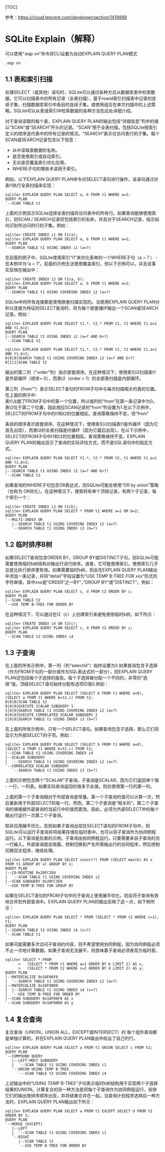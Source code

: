 
[TOC]

参考：https://cloud.tencent.com/developer/section/1419999

# SQLite Explain（解释）

可以使用“.eqp on”命令将CLI设置为自动EXPLAIN QUERY PLAN模式


```
.eqp on
```


## 1.1 表和索引扫描

处理SELECT（或其他）语句时，SQLite可以通过各种方式从数据库表中检索数据。它可以扫描表中的所有记录（全表扫描），基于rowid索引扫描表中记录的连续子集，扫描数据库索引中条目的连续子集，或使用组合在单次扫描中的上述策略。SQLite可以从表或索引中检索数据的各种方法在此处详细介绍。


对于查询读取的每个表，EXPLAIN QUERY PLAN的输出包括“详细信息”列中的值以“SCAN”或“SEARCH”开头的记录。“SCAN”用于全表扫描，包括SQLite按索引定义的顺序迭代表中的所有记录的情况。“SEARCH”表示仅访问表行的子集。每个SCAN或SEARCH记录包含以下信息：

- 从中读取表数据的名称。
- 是否使用索引或自动索引。
- 无论是否覆盖索引优化应用。
- WHERE子句的哪些术语用于索引。

例如，以下EXPLAIN QUERY PLAN命令对SELECT语句进行操作，该语句通过对表t1执行全表扫描来实现：

```
sqlite> EXPLAIN QUERY PLAN SELECT a, b FROM t1 WHERE a=1;
QUERY PLAN
`--SCAN TABLE t1
```

上面的示例显示SQLite选择全表扫描将访问表中的所有行。如果查询能够使用索引，则SCAN / SEARCH记录将包括索引的名称，并且对于SEARCH记录，指示如何识别所访问的行的子集。例如：


```
sqlite> CREATE INDEX i1 ON t1(a);
sqlite> EXPLAIN QUERY PLAN SELECT a, b FROM t1 WHERE a=1;
QUERY PLAN
`--SEARCH TABLE t1 USING INDEX i1 (a=?)
```

在前面的例子中，SQLite使用索引“i1”来优化表单的一个WHERE子句（a =？） - 在本例中为“a = 1”。前面的示例无法使用覆盖索引，但以下示例可以，并且该事实反映在输出中：


```
sqlite> CREATE INDEX i2 ON t1(a, b);
sqlite> EXPLAIN QUERY PLAN SELECT a, b FROM t1 WHERE a=1; 
QUERY PLAN
`--SEARCH TABLE t1 USING COVERING INDEX i2 (a=?)
```

SQLite中的所有连接都是使用嵌套扫描实现的。当使用EXPLAIN QUERY PLAN分析以连接为特征的SELECT查询时，将为每个嵌套循环输出一个SCAN或SEARCH记录。例如：


```
sqlite> EXPLAIN QUERY PLAN SELECT t1.*, t2.* FROM t1, t2 WHERE t1.a=1 AND t1.b>2;
QUERY PLAN
|--SEARCH TABLE t1 USING INDEX i2 (a=? AND b>?)
`--SCAN TABLE t2
```

```
sqlite> EXPLAIN QUERY PLAN SELECT t1.*, t2.* FROM t1, t2 WHERE t1.a=1 AND t1.b>2;
0|0|0|SEARCH TABLE t1 USING COVERING INDEX i2 (a=? AND b>?)
0|1|1|SCAN TABLE t2
```

输出的第二列（“order”列）指示嵌套顺序。在这种情况下，使用索引i2扫描表t1是外部循环（顺序= 0），而表t2（order = 1）的全部表扫描是内部循环。

第三列（from“”）表示SELECT语句的FROM子句中与每次扫描相关的表的位置。  
在上面的例子中:  
表t1占据了FROM子句中的第一个位置，所以值列的“from”在第一条记录中为0。  
表t2位于第二个位置，因此相应SCAN记录的“from”列设置为1.在以下示例中，SELECT的FROM子句中的t1和t2的位置相反。查询策略保持不变，但“from”


条目的顺序表示嵌套顺序。在这种情况下，使用索引i2扫描表t1是外循环（因为它首先出现），而表t2的全表扫描是内循环（因为它最后出现）。在以下示例中，SELECT的FROM子句中t1和t2的位置相反。查询策略保持不变。EXPLAIN QUERY PLAN的输出显示了查询的实际评估方式，而不是SQL语句中的指定方式。


```
sqlite> EXPLAIN QUERY PLAN SELECT t1.*, t2.* FROM t2, t1 WHERE t1.a=1 AND t1.b>2;
QUERY PLAN
|--SEARCH TABLE t1 USING INDEX i2 (a=? AND b>?)
`--SCAN TABLE t2
```

如果查询的WHERE子句包含OR表达式，则SQLite可能会使用“OR by union”策略（也称为 OR优化）。在这种情况下，搜索将有单个顶级记录，有两个子记录，每个索引一个：


```
sqlite> CREATE INDEX i3 ON t1(b);
sqlite> EXPLAIN QUERY PLAN SELECT * FROM t1 WHERE a=1 OR b=2;
QUERY PLAN
`--MULTI-INDEX OR
   |--SEARCH TABLE t1 USING COVERING INDEX i2 (a=?)
   `--SEARCH TABLE t1 USING INDEX i3 (b=?)
```

## 1.2 临时排序B树

如果SELECT查询包含ORDER BY，GROUP BY或DISTINCT子句，则SQLite可能需要使用临时b树结构对输出行进行排序。或者，它可能使用索引。使用索引几乎总是比执行排序更有效。如果需要临时b树，则会在EXPLAIN QUERY PLAN输出中添加一条记录，并将“detail”字段设置为“USE TEMP B-TREE FOR xxx”形式的字符串值，其中xxx是“ORDER”之一BY“，”GROUP BY“或”DISTINCT“。例如：


```
sqlite> EXPLAIN QUERY PLAN SELECT c, d FROM t2 ORDER BY c;
QUERY PLAN
|--SCAN TABLE t2
`--USE TEMP B-TREE FOR ORDER BY
```
在这种情况下，可以通过在t2（c）上创建索引来避免使用临时b树，如下所示：


```
sqlite> CREATE INDEX i4 ON t2(c);
sqlite> EXPLAIN QUERY PLAN SELECT c, d FROM t2 ORDER BY c; 
QUERY PLAN
`--SCAN TABLE t2 USING INDEX i4
```


## 1.3 子查询

在上面的所有示例中，第一列（列“selectid”）始终设置为0.如果查询包含子选择（作为FROM子句的一部分或作为SQL表达式的一部分），则EXPLAIN QUERY PLAN还包括每个子选择的报告。每个子选择被分配一个不同的，非零的“选择”值。顶级SELECT语句始终分配有选项ID值0.例如：


```
sqlite> EXPLAIN QUERY PLAN SELECT (SELECT b FROM t1 WHERE a=0), (SELECT a FROM t1 WHERE b=t2.c) FROM t2;
0|0|0|SCAN TABLE t2
0|0|0|EXECUTE SCALAR SUBQUERY 1
1|0|0|SEARCH TABLE t1 USING COVERING INDEX i2 (a=?)
0|0|0|EXECUTE CORRELATED SCALAR SUBQUERY 2
2|0|0|SEARCH TABLE t1 USING INDEX i3 (b=?)
```


在上面的所有示例中，只有一个SELECT语句。如果查询包含子选择，那么它们将显示为外部SELECT的子项。例如：


```
sqlite> EXPLAIN QUERY PLAN SELECT (SELECT b FROM t1 WHERE a=0), (SELECT a FROM t1 WHERE b=t2.c) FROM t2;
|--SCAN TABLE t2 USING COVERING INDEX i4
|--SCALAR SUBQUERY
|  `--SEARCH TABLE t1 USING COVERING INDEX i2 (a=?)
`--CORRELATED SCALAR SUBQUERY
   `--SEARCH TABLE t1 USING INDEX i3 (b=?)
```

上面的示例包含两个“SCALAR”子查询。子查询是SCALAR，因为它们返回单个值 - 一行，一列表。如果实际查询返回的值多于此值，则仅使用第一行的第一列。

上面的第一个子查询相对于外部查询是常量。第一个子查询的值可以计算一次，然后重新用于外部SELECT的每一行。然而，第二个子查询是“相关的”。第二个子查询的值根据外部查询的当前行中的值而更改。因此，必须为外部SELECT中的每个输出行运行一次第二个子查询。

除非应用展平优化，否则如果子查询出现在SELECT语句的FROM子句中，则SQLite可以运行子查询并将结果存储在临时表中，也可以将子查询作为协同例程运行。以下查询是后者的示例。子查询由协同例程运行。只要需要来自子查询的另一行输入，外部查询就会阻塞。控制切换到产生所需输出行的协同程序，然后控制切换回主程序，继续处理。


```
sqlite> EXPLAIN QUERY PLAN SELECT count(*) FROM (SELECT max(b) AS x FROM t1 GROUP BY a) GROUP BY x;
QUERY PLAN
|--CO-ROUTINE 0x20FC3E0
|  `--SCAN TABLE t1 USING COVERING INDEX i2
|--SCAN SUBQUERY 0x20FC3E0
`--USE TEMP B-TREE FOR GROUP BY
```

如果在SELECT语句的FROM子句中的子查询上使用展平优化，则会将子查询有效地合并到外部查询中。EXPLAIN QUERY PLAN的输出反映了这一点，如下例所示：


```
sqlite> EXPLAIN QUERY PLAN SELECT * FROM (SELECT * FROM t2 WHERE c=1), t1;
QUERY PLAN
|--SEARCH TABLE t2 USING INDEX i4 (c=?)
`--SCAN TABLE t1
```

如果可能需要多次访问子查询的内容，则不希望使用协同例程，因为协同例程必须不止一次地计算数据。如果子查询无法展平，则意味着子查询必须表现为临时表。


```
sqlite> SELECT * FROM
      >   (SELECT * FROM t1 WHERE a=1 ORDER BY b LIMIT 2) AS x,
      >   (SELECT * FROM t2 WHERE c=1 ORDER BY d LIMIT 2) AS y;
QUERY PLAN
|--MATERIALIZE 0x18F06F0
|  `--SEARCH TABLE t1 USING COVERING INDEX i2 (a=?)
|--MATERIALIZE 0x18F80D0
|  |--SEARCH TABLE t2 USING INDEX i4 (c=?)
|  `--USE TEMP B-TREE FOR ORDER BY
|--SCAN SUBQUERY 0x18F06F0 AS x
`--SCAN SUBQUERY 0x18F80D0 AS y
```

## 1.4 复合查询

复合查询（UNION，UNION ALL，EXCEPT或INTERSECT）的 每个组件查询都是单独计算的，并在EXPLAIN QUERY PLAN输出中给出了自己的行。


```
sqlite> EXPLAIN QUERY PLAN SELECT a FROM t1 UNION SELECT c FROM t2;
QUERY PLAN
`--COMPOUND QUERY
   |--LEFT-MOST SUBQUERY
   |  `--SCAN TABLE t1 USING COVERING INDEX i1
   `--UNION USING TEMP B-TREE
      `--SCAN TABLE t2 USING COVERING INDEX i4
```


上述输出中的“USING TEMP B-TREE”子句表示临时b树结构用于实现两个子选择结果的UNION。计算复合的另一种方法是将每个子查询作为协同例程运行，安排它们的输出按排序顺序出现，并将结果合并在一起。当查询计划程序选择后一种方法时，EXPLAIN QUERY PLAN输出如下所示：


```
sqlite> EXPLAIN QUERY PLAN SELECT a FROM t1 EXCEPT SELECT d FROM t2 ORDER BY 1;
QUERY PLAN
`--MERGE (EXCEPT)
   |--LEFT
   |  `--SCAN TABLE t1 USING COVERING INDEX i1
   `--RIGHT
      |--SCAN TABLE t2
      `--USE TEMP B-TREE FOR ORDER BY
```

